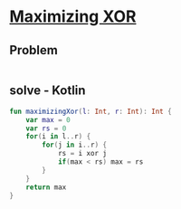 # [Maximizing XOR](https://www.hackerrank.com/challenges/maximizing-xor/problem)
## Problem
```

```

## solve - Kotlin
```Kotlin
fun maximizingXor(l: Int, r: Int): Int {
    var max = 0
    var rs = 0
    for(i in l..r) {
        for(j in i..r) {
            rs = i xor j
            if(max < rs) max = rs
        }
    }
    return max
}
```
